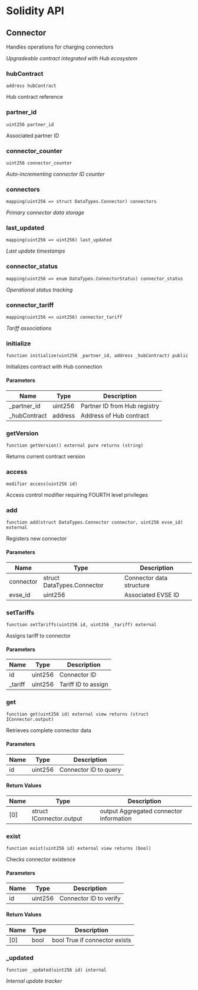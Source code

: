 # Solidity API

## Connector

Handles operations for charging connectors

_Upgradeable contract integrated with Hub ecosystem_

### hubContract

```solidity
address hubContract
```

Hub contract reference

### partner_id

```solidity
uint256 partner_id
```

Associated partner ID

### connector_counter

```solidity
uint256 connector_counter
```

_Auto-incrementing connector ID counter_

### connectors

```solidity
mapping(uint256 => struct DataTypes.Connector) connectors
```

_Primary connector data storage_

### last_updated

```solidity
mapping(uint256 => uint256) last_updated
```

_Last update timestamps_

### connector_status

```solidity
mapping(uint256 => enum DataTypes.ConnectorStatus) connector_status
```

_Operational status tracking_

### connector_tariff

```solidity
mapping(uint256 => uint256) connector_tariff
```

_Tariff associations_

### initialize

```solidity
function initialize(uint256 _partner_id, address _hubContract) public
```

Initializes contract with Hub connection

#### Parameters

| Name | Type | Description |
| ---- | ---- | ----------- |
| _partner_id | uint256 | Partner ID from Hub registry |
| _hubContract | address | Address of Hub contract |

### getVersion

```solidity
function getVersion() external pure returns (string)
```

Returns current contract version

### access

```solidity
modifier access(uint256 id)
```

Access control modifier requiring FOURTH level privileges

### add

```solidity
function add(struct DataTypes.Connector connector, uint256 evse_id) external
```

Registers new connector

#### Parameters

| Name | Type | Description |
| ---- | ---- | ----------- |
| connector | struct DataTypes.Connector | Connector data structure |
| evse_id | uint256 | Associated EVSE ID |

### setTariffs

```solidity
function setTariffs(uint256 id, uint256 _tariff) external
```

Assigns tariff to connector

#### Parameters

| Name | Type | Description |
| ---- | ---- | ----------- |
| id | uint256 | Connector ID |
| _tariff | uint256 | Tariff ID to assign |

### get

```solidity
function get(uint256 id) external view returns (struct IConnector.output)
```

Retrieves complete connector data

#### Parameters

| Name | Type | Description |
| ---- | ---- | ----------- |
| id | uint256 | Connector ID to query |

#### Return Values

| Name | Type | Description |
| ---- | ---- | ----------- |
| [0] | struct IConnector.output | output Aggregated connector information |

### exist

```solidity
function exist(uint256 id) external view returns (bool)
```

Checks connector existence

#### Parameters

| Name | Type | Description |
| ---- | ---- | ----------- |
| id | uint256 | Connector ID to verify |

#### Return Values

| Name | Type | Description |
| ---- | ---- | ----------- |
| [0] | bool | bool True if connector exists |

### _updated

```solidity
function _updated(uint256 id) internal
```

_Internal update tracker_

